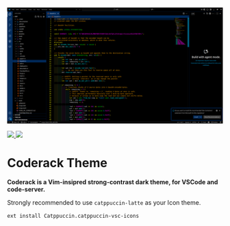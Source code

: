 ![Coderack Theme Icon](./images/cover.png)

<a href="https://github.com/Foorack/coderack-theme/blob/main/LICENSE">
    <img src="https://img.shields.io/static/v1.svg?style=for-the-badge&label=License&message=MIT&logoColor=000000&colorA=003b4e&colorB=00bfff"/>
</a>
<a href="https://github.com/Foorack/coderack-theme/stargazers">
    <img src="https://img.shields.io/github/stars/Foorack/coderack-theme?colorA=003b4e&colorB=00bfff&style=for-the-badge">
</a>

# Coderack Theme

**Coderack is a Vim-insipred strong-contrast dark theme, for VSCode and code-server.**

Strongly recommended to use `catppuccin-latte` as your Icon theme.

```bash
ext install Catppuccin.catppuccin-vsc-icons
```

